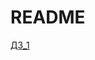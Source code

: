 # README
[ДЗ_1](https://github.com/Angie-Bo/README/blob/8fe0c83c22bb33bb06363cb0e2153619281bc793/homework_1/%D0%94%D0%97_1.txt)
